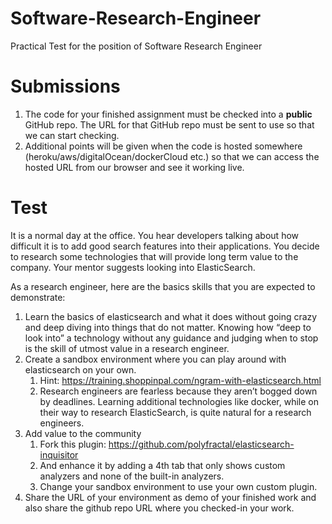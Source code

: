 # Software-Research-Engineer
Practical Test for the position of Software Research Engineer

# Submissions
1. The code for your finished assignment must be checked into a **public** GitHub repo. The URL for that GitHub repo must be sent to use so that we can start checking.
1. Additional points will be given when the code is hosted somewhere (heroku/aws/digitalOcean/dockerCloud etc.) so that we can access the hosted URL from our browser and see it working live.

# Test
It is a normal day at the office. You hear developers talking about how difficult it is to add good search features into their applications. You decide to research some technologies that will provide long term value to the company. Your mentor suggests looking into ElasticSearch.

As a research engineer, here are the basics skills that you are expected to demonstrate:

1. Learn the basics of elasticsearch and what it does without going crazy and deep diving into things that do not matter. Knowing how “deep to look into” a technology without any guidance and judging when to stop is the skill of utmost value in a research engineer.
1. Create a sandbox environment where you can play around with elasticsearch on your own.
    1. Hint: https://training.shoppinpal.com/ngram-with-elasticsearch.html
    1. Research engineers are fearless because they aren’t bogged down by deadlines. Learning additional technologies like docker, while on their way to research ElasticSearch, is quite natural for a research engineers.
1. Add value to the community
    1. Fork this plugin: https://github.com/polyfractal/elasticsearch-inquisitor
    1. And enhance it by adding a 4th tab that only shows custom analyzers and none of the built-in analyzers.
    1. Change your sandbox environment to use your own custom plugin.
1. Share the URL of your environment as demo of your finished work and also share the github repo URL where you checked-in your work.

